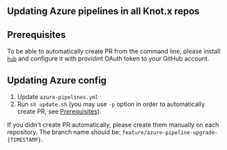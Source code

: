## Updating Azure pipelines in all Knot.x repos

## Prerequisites
To be able to automatically create PR from the command line, please install [`hub`](https://hub.github.com/) 
and configure it with providint OAuth token to your GitHub account.

## Updating Azure config

1. Update `azure-pipelines.yml`
2. Run `sh update.sh` (you may use `-p` option in order to automatically create PR, see [Prerequisites](#prerequisites)).

If you didn't create PR automatically, please create them manually on each repository.
The branch name should be: `feature/azure-pipeline-upgrade-{TIMESTAMP}`.